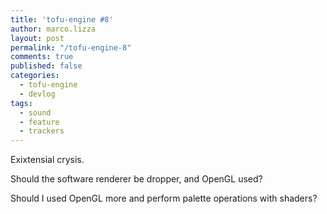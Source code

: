 ```yaml
---
title: 'tofu-engine #8'
author: marco.lizza
layout: post
permalink: "/tofu-engine-8"
comments: true
published: false
categories:
  - tofu-engine
  - devlog
tags:
  - sound
  - feature
  - trackers
---
```

Exixtensial crysis.

Should the software renderer be dropper, and OpenGL used?

Should I used OpenGL more and perform palette operations with shaders?